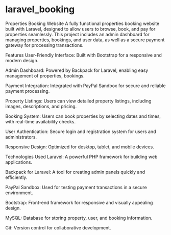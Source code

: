# laravel_booking

Properties Booking Website
A fully functional properties booking website built with Laravel, designed to allow users to browse, book, and pay for properties seamlessly. This project includes an admin dashboard for managing properties, bookings, and user data, as well as a secure payment gateway for processing transactions.

Features
User-Friendly Interface: Built with Bootstrap for a responsive and modern design.

Admin Dashboard: Powered by Backpack for Laravel, enabling easy management of properties, bookings.

Payment Integration: Integrated with PayPal Sandbox for secure and reliable payment processing.

Property Listings: Users can view detailed property listings, including images, descriptions, and pricing.

Booking System: Users can book properties by selecting dates and times, with real-time availability checks.

User Authentication: Secure login and registration system for users and administrators.

Responsive Design: Optimized for desktop, tablet, and mobile devices.

Technologies Used
Laravel: A powerful PHP framework for building web applications.

Backpack for Laravel: A tool for creating admin panels quickly and efficiently.

PayPal Sandbox: Used for testing payment transactions in a secure environment.

Bootstrap: Front-end framework for responsive and visually appealing design.

MySQL: Database for storing property, user, and booking information.

Git: Version control for collaborative development.
